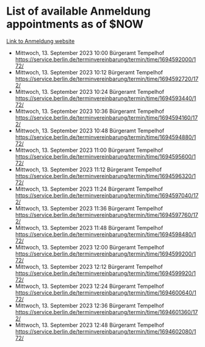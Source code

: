 # List of available Anmeldung appointments as of $NOW
[Link to Anmeldung website](https://service.berlin.de/terminvereinbarung/termin/tag.php?termin=1&anliegen[]=120686&dienstleisterlist=122210,122217,327316,122219,327312,122227,327314,122231,327346,122243,327348,122254,122252,329742,122260,329745,122262,329748,122271,327278,122273,327274,122277,327276,330436,122280,327294,122282,327290,122284,327292,122291,327270,122285,327266,122286,327264,122296,327268,150230,329760,122297,327286,122294,327284,122312,329763,122314,329775,122304,327330,122311,327334,122309,327332,317869,122281,327352,122279,329772,122283,122276,327324,122274,327326,122267,329766,122246,327318,122251,327320,122257,327322,122208,327298,122226,327300&herkunft=http%3A%2F%2Fservice.berlin.de%2Fdienstleistung%2F120686%2F)
- Mittwoch, 13. September 2023 10:00 Bürgeramt Tempelhof https://service.berlin.de/terminvereinbarung/termin/time/1694592000/172/
- Mittwoch, 13. September 2023 10:12 Bürgeramt Tempelhof https://service.berlin.de/terminvereinbarung/termin/time/1694592720/172/
- Mittwoch, 13. September 2023 10:24 Bürgeramt Tempelhof https://service.berlin.de/terminvereinbarung/termin/time/1694593440/172/
- Mittwoch, 13. September 2023 10:36 Bürgeramt Tempelhof https://service.berlin.de/terminvereinbarung/termin/time/1694594160/172/
- Mittwoch, 13. September 2023 10:48 Bürgeramt Tempelhof https://service.berlin.de/terminvereinbarung/termin/time/1694594880/172/
- Mittwoch, 13. September 2023 11:00 Bürgeramt Tempelhof https://service.berlin.de/terminvereinbarung/termin/time/1694595600/172/
- Mittwoch, 13. September 2023 11:12 Bürgeramt Tempelhof https://service.berlin.de/terminvereinbarung/termin/time/1694596320/172/
- Mittwoch, 13. September 2023 11:24 Bürgeramt Tempelhof https://service.berlin.de/terminvereinbarung/termin/time/1694597040/172/
- Mittwoch, 13. September 2023 11:36 Bürgeramt Tempelhof https://service.berlin.de/terminvereinbarung/termin/time/1694597760/172/
- Mittwoch, 13. September 2023 11:48 Bürgeramt Tempelhof https://service.berlin.de/terminvereinbarung/termin/time/1694598480/172/
- Mittwoch, 13. September 2023 12:00 Bürgeramt Tempelhof https://service.berlin.de/terminvereinbarung/termin/time/1694599200/172/
- Mittwoch, 13. September 2023 12:12 Bürgeramt Tempelhof https://service.berlin.de/terminvereinbarung/termin/time/1694599920/172/
- Mittwoch, 13. September 2023 12:24 Bürgeramt Tempelhof https://service.berlin.de/terminvereinbarung/termin/time/1694600640/172/
- Mittwoch, 13. September 2023 12:36 Bürgeramt Tempelhof https://service.berlin.de/terminvereinbarung/termin/time/1694601360/172/
- Mittwoch, 13. September 2023 12:48 Bürgeramt Tempelhof https://service.berlin.de/terminvereinbarung/termin/time/1694602080/172/
